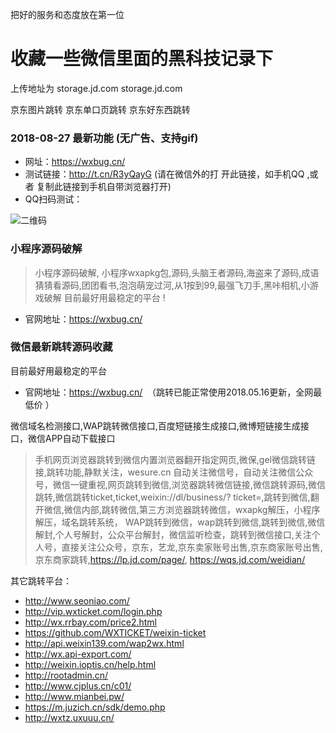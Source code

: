 把好的服务和态度放在第一位

# 收藏一些微信里面的黑科技记录下  

上传地址为 storage.jd.com
storage.jd.com

京东图片跳转
京东单口页跳转
京东好东西跳转

### 2018-08-27 最新功能 (无广告、支持gif)
- 网址：https://wxbug.cn/
- 测试链接：http://t.cn/R3yQayG  (请在微信外的打 开此链接，如手机QQ ,或者 复制此链接到手机自带浏览器打开)
- QQ扫码测试：

![二维码](http://wx1.sinaimg.cn/mw690/0060lm7Tly1frt3m8judkj307s07st8h.jpg)

### 小程序源码破解
>小程序源码破解, 小程序wxapkg包,源码,头脑王者源码,海盗来了源码,成语猜猜看源码,团团看书,泡泡萌宠过河,从1按到99,最强飞刀手,黑咔相机,小游戏破解 
目前最好用最稳定的平台 !

- 官网地址：https://wxbug.cn/


### 微信最新跳转源码收藏
目前最好用最稳定的平台
- 官网地址：https://wxbug.cn/  （跳转已能正常使用2018.05.16更新，全网最 低价 ）


微信域名检测接口,WAP跳转微信接口,百度短链接生成接口,微博短链接生成接口，微信APP自动下载接口

>手机网页浏览器跳转到微信内置浏览器翻开指定网页,微保,gel微信跳转链接,跳转功能,静默关注，wesure.cn 自动关注微信号，自动关注微信公众号，微信一键重视,网页跳转到微信,浏览器跳转微信链接,微信跳转源码,微信跳转,微信跳转ticket,ticket,weixin://dl/business/? ticket=,跳转到微信,翻开微信,微信内部,跳转微信,第三方浏览器跳转微信，wxapkg解压，小程序解压，域名跳转系统， WAP跳转到微信，wap跳转到微信,跳转到微信,微信解封,个人号解封，公众平台解封，微信监听检查，跳转到微信接口,关注个人号，直接关注公众号，京东，艺龙,京东卖家账号出售,京东商家账号出售,京东商家跳转,https://lp.jd.com/page/, https://wqs.jd.com/weidian/

其它跳转平台：
* http://www.seoniao.com/
* http://vip.wxticket.com/login.php
* http://wx.rrbay.com/price2.html      
* https://github.com/WXTICKET/weixin-ticket
* http://api.weixin139.com/wap2wx.html
* http://wx.api-export.com/
* http://weixin.ioptis.cn/help.html
* http://rootadmin.cn/
* http://www.cjplus.cn/c01/
* http://www.mianbei.pw/
* https://m.juzich.cn/sdk/demo.php
* http://wxtz.uxuuu.cn/
